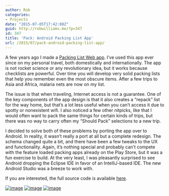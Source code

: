 ```yaml
---
author: Rob
categories:
- Projects
date: "2015-07-05T17:42:08Z"
guid: http://robwilliams.me/?p=347
id: 347
title: 'Pack: Android Packing List App'
url: /2015/07/pack-android-packing-list-app/
---
```

A few years ago I made a [Packing List Web app](/packing-list-web-app/). I’ve used this app ever since on my personal travel, both domestically and internationally. The app is not rocket science or any revolutionary idea, but it works because checklists are powerful. Over time you will develop very solid packing lists that help you remember even the most obscure items. After a few trips to Asia and Africa, malaria nets are now on my list.

The issue is that when traveling, Internet access is not a guarantee. One of the key components of the app design is that it also creates a “repack” list for the way home, but that’s a lot less useful when you can’t access it due to spotty or nonexistent wifi. I also noticed a few other nitpicks, like that I would often want to pack the same things for certain kinds of trips, but there was no way to carry often my “Should Pack” selections to a new trip.

I decided to solve both of these problems by porting the app over to Android. In reality, it wasn’t really a port at all but a complete redesign. The schema changed quite a bit, and there have been a few tweaks to the UX and functionality. Again, it’s nothing special and probably can’t compete with the feature loaded packing apps already on the Play Store, but it was a fun exercise to build. At the very least, I was pleasantly surprised to see Android dropping the Eclipse IDE in favor of an IntelliJ-based IDE. The new Android Studio was a breeze to work with.

If you are interested, the full source code is available [here](/upload/android-pack-app.apk).


[![image](/wp-content/uploads/2015/07/device-2015-07-05-2036541-sm.png)](/wp-content/uploads/2015/07/device-2015-07-05-2036541.png)
[![image](/wp-content/uploads/2015/07/device-2015-07-05-203734-sm.png)](/wp-content/uploads/2015/07/device-2015-07-05-203734.png)
[![image](/wp-content/uploads/2015/07/device-2015-07-05-203818-sm.png)](/wp-content/uploads/2015/07/device-2015-07-05-203818.png)

